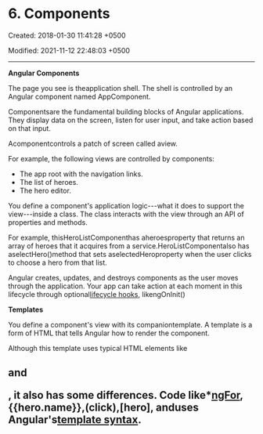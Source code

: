 # 6. Components

Created: 2018-01-30 11:41:28 +0500

Modified: 2021-11-12 22:48:03 +0500

---

**Angular Components**

The page you see is theapplication shell. The shell is controlled by an Angular component named AppComponent.

Componentsare the fundamental building blocks of Angular applications. They display data on the screen, listen for user input, and take action based on that input.



Acomponentcontrols a patch of screen called aview.

For example, the following views are controlled by components:
-   The app root with the navigation links.
-   The list of heroes.
-   The hero editor.



You define a component's application logic---what it does to support the view---inside a class. The class interacts with the view through an API of properties and methods.



For example, thisHeroListComponenthas aheroesproperty that returns an array of heroes that it acquires from a service.HeroListComponentalso has aselectHero()method that sets aselectedHeroproperty when the user clicks to choose a hero from that list.



Angular creates, updates, and destroys components as the user moves through the application. Your app can take action at each moment in this lifecycle through optional[lifecycle hooks](https://angular.io/guide/lifecycle-hooks), likengOnInit()



**Templates**

You define a component's view with its companiontemplate. A template is a form of HTML that tells Angular how to render the component.



Although this template uses typical HTML elements like<h2>and<p>, it also has some differences. Code like*[ngFor](https://angular.io/api/common/NgForOf),{{hero.name}},(click),[hero], and<hero-detail>uses Angular's[template syntax](https://angular.io/guide/template-syntax).


